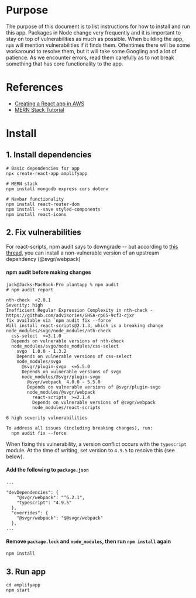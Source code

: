 # Purpose
The purpose of this document is to list instructions for how to install and run this app. Packages in Node change very frequently and it is important to stay on top of vulnerabilities as much as possible. When building the app, `npm` will mention vulnerabilities if it finds them. Oftentimes there will be some workaround to resolve them, but it will take some Googling and a lot of patience. As we encounter errors, read them carefully as to not break something that has core functionality to the app.

# References
- [Creating a React app in AWS](https://aws.amazon.com/getting-started/hands-on/build-react-app-amplify-graphql/module-one/?e=gs2020&p=build-a-react-app-intro)
- [MERN Stack Tutorial](https://www.mongodb.com/languages/mern-stack-tutorial)

# Install
## 1. Install dependencies
```
# Basic dependencies for app
npx create-react-app amplifyapp

# MERN stack
npm install mongodb express cors dotenv

# Navbar functionality
npm install react-router-dom
npm install --save styled-components
npm install react-icons
```

## 2. Fix vulnerabilities
For react-scripts, npm audit says to downgrade -- but according to [this thread](https://github.com/facebook/create-react-app/issues/12132), you can install a non-vulnerable version of an upstream dependency (@svgr/webpack) 

#### npm audit before making changes
```
jack@Jacks-MacBook-Pro plantapp % npm audit
# npm audit report

nth-check  <2.0.1
Severity: high
Inefficient Regular Expression Complexity in nth-check - https://github.com/advisories/GHSA-rp65-9cf3-cjxr
fix available via `npm audit fix --force`
Will install react-scripts@2.1.3, which is a breaking change
node_modules/svgo/node_modules/nth-check
  css-select  <=3.1.0
  Depends on vulnerable versions of nth-check
  node_modules/svgo/node_modules/css-select
    svgo  1.0.0 - 1.3.2
    Depends on vulnerable versions of css-select
    node_modules/svgo
      @svgr/plugin-svgo  <=5.5.0
      Depends on vulnerable versions of svgo
      node_modules/@svgr/plugin-svgo
        @svgr/webpack  4.0.0 - 5.5.0
        Depends on vulnerable versions of @svgr/plugin-svgo
        node_modules/@svgr/webpack
          react-scripts  >=2.1.4
          Depends on vulnerable versions of @svgr/webpack
          node_modules/react-scripts

6 high severity vulnerabilities

To address all issues (including breaking changes), run:
  npm audit fix --force
```

When fixing this vulnerability, a version conflict occurs with the `typescript` module. At the time of writing, set version to `4.9.5` to resolve this (see below).

#### Add the following to `package.json`
```
...

"devDependencies": {
    "@svgr/webpack": "^6.2.1",
    "typescript": "4.9.5"
  },
  "overrides": {
    "@svgr/webpack": "$@svgr/webpack"
  },
...

```

#### Remove `package.lock` and `node_modules`, then run `npm install` again
```
npm install
```

## 3. Run app
```
cd amplifyapp
npm start
```

